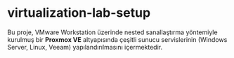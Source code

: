 # virtualization-lab-setup
Bu proje, VMware Workstation üzerinde nested sanallaştırma yöntemiyle kurulmuş bir **Proxmox VE** altyapısında çeşitli sunucu servislerinin (Windows Server, Linux, Veeam) yapılandırılmasını içermektedir.
